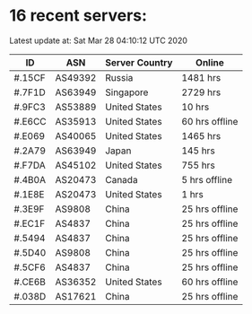 # 16 recent servers:

Latest update at: Sat Mar 28 04:10:12 UTC 2020

| ID | ASN | Server Country | Online |
| -- | --- | -------------- | ------ |
| #.15CF | AS49392 | Russia | 1481 hrs |
| #.7F1D | AS63949 | Singapore | 2729 hrs |
| #.9FC3 | AS53889 | United States | 10 hrs |
| #.E6CC | AS35913 | United States | 60 hrs offline |
| #.E069 | AS40065 | United States | 1465 hrs |
| #.2A79 | AS63949 | Japan | 145 hrs |
| #.F7DA | AS45102 | United States | 755 hrs |
| #.4B0A | AS20473 | Canada | 5 hrs offline |
| #.1E8E | AS20473 | United States | 1 hrs |
| #.3E9F | AS9808 | China | 25 hrs offline |
| #.EC1F | AS4837 | China | 25 hrs offline |
| #.5494 | AS4837 | China | 25 hrs offline |
| #.5D40 | AS9808 | China | 25 hrs offline |
| #.5CF6 | AS4837 | China | 25 hrs offline |
| #.CE6B | AS36352 | United States | 60 hrs offline |
| #.038D | AS17621 | China | 25 hrs offline |


